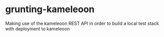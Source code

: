 # grunting-kameleoon
Making use of the kameleoon REST API in order to build a local test stack with deployment to kameleoon
